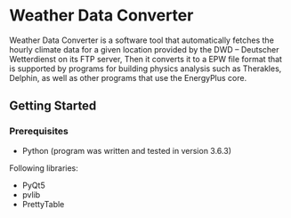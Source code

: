 # Weather Data Converter

Weather  Data  Converter  is  a  software  tool that  automatically  fetches  the  hourly  climate  data  for  a  given
location  provided  by  the  DWD  –  Deutscher  Wetterdienst  on  its  FTP  server, Then it converts it to a EPW
file format that is supported by programs for building physics analysis such  as  Therakles,  Delphin,  as  well  as
other  programs  that  use  the  EnergyPlus  core.

## Getting Started

### Prerequisites

* Python (program was written and tested in version 3.6.3)

Following libraries:
* PyQt5
* pvlib
* PrettyTable


